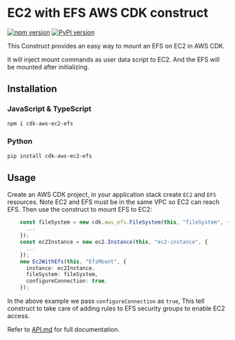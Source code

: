 # EC2 with EFS AWS CDK construct

[![npm version](https://badge.fury.io/js/cdk-aws-ec2-efs.svg)](https://badge.fury.io/js/cdk-aws-ec2-efs)
[![PyPI version](https://badge.fury.io/py/cdk-aws-ec2-efs.svg)](https://badge.fury.io/py/cdk-aws-ec2-efs)

This Construct provides an easy way to mount an EFS on EC2 in AWS CDK.

It will inject mount commands as user data script to EC2.
And the EFS will be mounted after initializing.

## Installation

### JavaScript & TypeScript

```bash
npm i cdk-aws-ec2-efs
```

### Python

```bash
pip install cdk-aws-ec2-efs
```

## Usage

Create an AWS CDK project, in your application stack create `EC2` and `EFS` resources.
Note EC2 and EFS must be in the same VPC so EC2 can reach EFS.
Then use the construct to mount EFS to EC2:

```typescript
    const fileSystem = new cdk.aws_efs.FileSystem(this, "fileSystem", {
      ...
    });
    const ec2Instance = new ec2.Instance(this, "ec2-instance", {
      ...
    });
    new Ec2WithEfs(this, "EfsMount", {
      instance: ec2Instance,
      fileSystem: fileSystem,
      configureConnection: true,
    });
```

In the above example we pass `configureConnection` as `true`,
This tell construct to take care of adding rules to EFS security groups to enable
EC2 access.

Refer to [API.md](./API.md) for full documentation.
